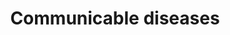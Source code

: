 ---
title: Communicable diseases
longTitle: 'Communicable diseases'
tags:
- gccommon
usedFor:
- "[[Infectious diseases]]"
---